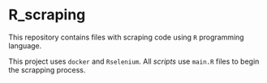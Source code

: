 # R_scraping
This repository contains files with scraping code using `R` programming language.

This project uses `docker` and `Rselenium`. All _scripts_ use `main.R` files to begin the scrapping process.
